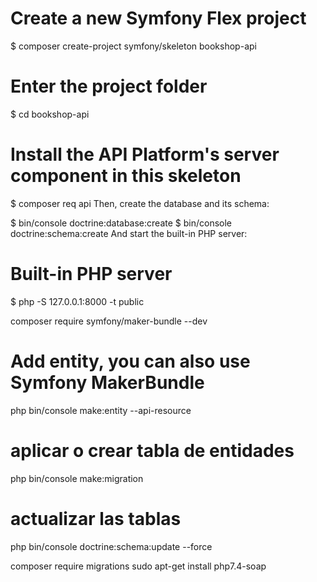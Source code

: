 # Create a new Symfony Flex project
$ composer create-project symfony/skeleton bookshop-api
# Enter the project folder
$ cd bookshop-api
# Install the API Platform's server component in this skeleton
$ composer req api
Then, create the database and its schema:

$ bin/console doctrine:database:create
$ bin/console doctrine:schema:create
And start the built-in PHP server:

# Built-in PHP server
$ php -S 127.0.0.1:8000 -t public

composer require symfony/maker-bundle --dev
# Add entity, you can also use Symfony MakerBundle
php bin/console make:entity --api-resource



# aplicar o crear tabla de entidades
php bin/console make:migration
# actualizar las tablas
php bin/console doctrine:schema:update --force

composer require migrations
sudo apt-get install php7.4-soap